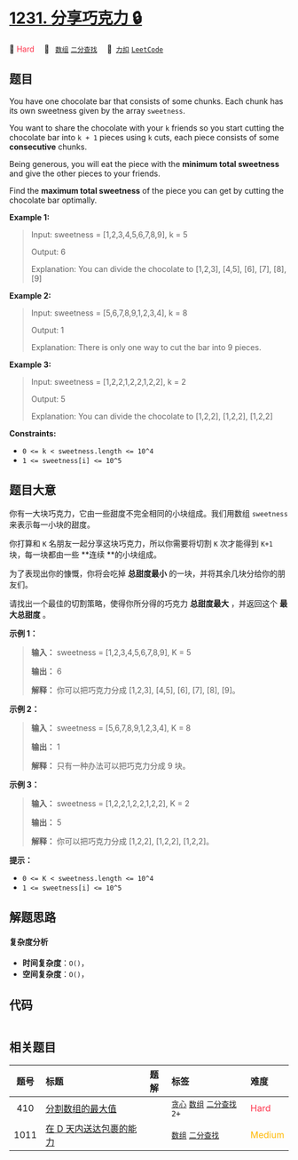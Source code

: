 # [1231. 分享巧克力 🔒](https://2xiao.github.io/leetcode-js/problem/1231.html)

🔴 <font color=#ff334b>Hard</font>&emsp; 🔖&ensp; [`数组`](/tag/array.md) [`二分查找`](/tag/binary-search.md)&emsp; 🔗&ensp;[`力扣`](https://leetcode.cn/problems/divide-chocolate) [`LeetCode`](https://leetcode.com/problems/divide-chocolate)

## 题目

You have one chocolate bar that consists of some chunks. Each chunk has its
own sweetness given by the array `sweetness`.

You want to share the chocolate with your `k` friends so you start cutting the
chocolate bar into `k + 1` pieces using `k` cuts, each piece consists of some
**consecutive** chunks.

Being generous, you will eat the piece with the **minimum total sweetness**
and give the other pieces to your friends.

Find the **maximum total sweetness** of the piece you can get by cutting the
chocolate bar optimally.



**Example 1:**

> Input: sweetness = [1,2,3,4,5,6,7,8,9], k = 5
> 
> Output: 6
> 
> Explanation: You can divide the chocolate to [1,2,3], [4,5], [6], [7], [8], [9]

**Example 2:**

> Input: sweetness = [5,6,7,8,9,1,2,3,4], k = 8
> 
> Output: 1
> 
> Explanation: There is only one way to cut the bar into 9 pieces.

**Example 3:**

> Input: sweetness = [1,2,2,1,2,2,1,2,2], k = 2
> 
> Output: 5
> 
> Explanation: You can divide the chocolate to [1,2,2], [1,2,2], [1,2,2]

**Constraints:**

  * `0 <= k < sweetness.length <= 10^4`
  * `1 <= sweetness[i] <= 10^5`


## 题目大意

你有一大块巧克力，它由一些甜度不完全相同的小块组成。我们用数组 `sweetness` 来表示每一小块的甜度。

你打算和 `K` 名朋友一起分享这块巧克力，所以你需要将切割 `K` 次才能得到 `K+1` 块，每一块都由一些 **连续  **的小块组成。

为了表现出你的慷慨，你将会吃掉 **总甜度最小** 的一块，并将其余几块分给你的朋友们。

请找出一个最佳的切割策略，使得你所分得的巧克力 **总甜度最大** ，并返回这个 **最大总甜度** 。



**示例 1：**

> 
> 
> 
> 
> 
> **输入：** sweetness = [1,2,3,4,5,6,7,8,9], K = 5
> 
> **输出：** 6
> 
> **解释：** 你可以把巧克力分成 [1,2,3], [4,5], [6], [7], [8], [9]。
> 
> 

**示例 2：**

> 
> 
> 
> 
> 
> **输入：** sweetness = [5,6,7,8,9,1,2,3,4], K = 8
> 
> **输出：** 1
> 
> **解释：** 只有一种办法可以把巧克力分成 9 块。
> 
> 

**示例 3：**

> 
> 
> 
> 
> 
> **输入：** sweetness = [1,2,2,1,2,2,1,2,2], K = 2
> 
> **输出：** 5
> 
> **解释：** 你可以把巧克力分成 [1,2,2], [1,2,2], [1,2,2]。
> 
> 



**提示：**

  * `0 <= K < sweetness.length <= 10^4`
  * `1 <= sweetness[i] <= 10^5`


## 解题思路

#### 复杂度分析

- **时间复杂度**：`O()`，
- **空间复杂度**：`O()`，

## 代码

```javascript

```

## 相关题目

<!-- prettier-ignore -->
| 题号 | 标题 | 题解 | 标签 | 难度 |
| :------: | :------ | :------: | :------ | :------ |
| 410 | [分割数组的最大值](https://leetcode.com/problems/split-array-largest-sum) |  |  [`贪心`](/tag/greedy.md) [`数组`](/tag/array.md) [`二分查找`](/tag/binary-search.md) `2+` | <font color=#ff334b>Hard</font> |
| 1011 | [在 D 天内送达包裹的能力](https://leetcode.com/problems/capacity-to-ship-packages-within-d-days) |  |  [`数组`](/tag/array.md) [`二分查找`](/tag/binary-search.md) | <font color=#ffb800>Medium</font> |